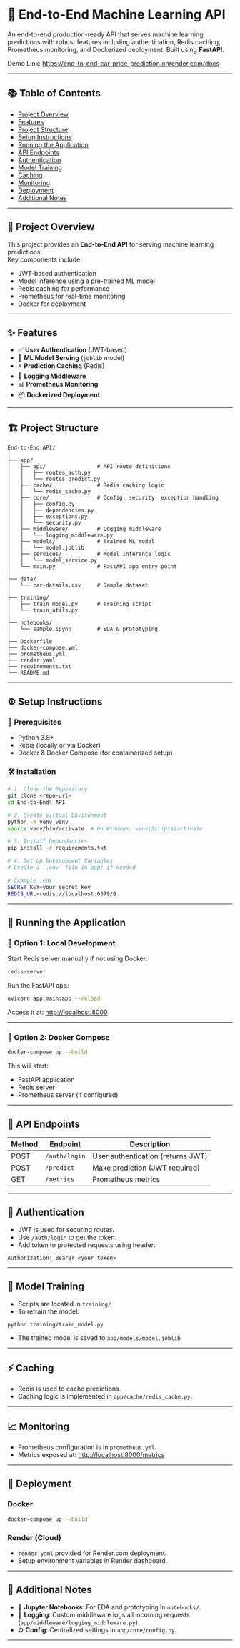# 🚀 End-to-End Machine Learning API

An end-to-end production-ready API that serves machine learning predictions with robust features including authentication, Redis caching, Prometheus monitoring, and Dockerized deployment. Built using **FastAPI**.

Demo Link: https://end-to-end-car-price-prediction.onrender.com/docs

---

## 📚 Table of Contents

- [Project Overview](#project-overview)  
- [Features](#features)  
- [Project Structure](#project-structure)  
- [Setup Instructions](#setup-instructions)  
- [Running the Application](#running-the-application)  
- [API Endpoints](#api-endpoints)  
- [Authentication](#authentication)  
- [Model Training](#model-training)  
- [Caching](#caching)  
- [Monitoring](#monitoring)  
- [Deployment](#deployment)  
- [Additional Notes](#additional-notes)  

---

## 📌 Project Overview

This project provides an **End-to-End API** for serving machine learning predictions.  
Key components include:

- JWT-based authentication  
- Model inference using a pre-trained ML model  
- Redis caching for performance  
- Prometheus for real-time monitoring  
- Docker for deployment  

---

## ✨ Features

- ✅ **User Authentication** (JWT-based)  
- 🤖 **ML Model Serving** (`joblib` model)  
- ⚡ **Prediction Caching** (Redis)  
- 📝 **Logging Middleware**  
- 📊 **Prometheus Monitoring**  
- 📦 **Dockerized Deployment**

---

## 🏗️ Project Structure

```
End-to-End API/
│
├── app/
│   ├── api/                # API route definitions
│   │   ├── routes_auth.py
│   │   └── routes_predict.py
│   ├── cache/              # Redis caching logic
│   │   └── redis_cache.py
│   ├── core/               # Config, security, exception handling
│   │   ├── config.py
│   │   ├── dependencies.py
│   │   ├── exceptions.py
│   │   └── security.py
│   ├── middleware/         # Logging middleware
│   │   └── logging_middleware.py
│   ├── models/             # Trained ML model
│   │   └── model.joblib
│   ├── services/           # Model inference logic
│   │   └── model_service.py
│   └── main.py             # FastAPI app entry point
│
├── data/
│   └── car-details.csv     # Sample dataset
│
├── training/
│   ├── train_model.py      # Training script
│   └── train_utils.py
│
├── notebooks/
│   └── sample.ipynb        # EDA & prototyping
│
├── Dockerfile
├── docker-compose.yml
├── prometheus.yml
├── render.yaml
├── requirements.txt
└── README.md
```

---

## ⚙️ Setup Instructions

### 🔧 Prerequisites

- Python 3.8+
- Redis (locally or via Docker)
- Docker & Docker Compose (for containerized setup)

### 🛠️ Installation

```bash
# 1. Clone the Repository
git clone <repo-url>
cd End-to-End\ API

# 2. Create Virtual Environment
python -m venv venv
source venv/bin/activate  # On Windows: venv\Scripts\activate

# 3. Install Dependencies
pip install -r requirements.txt

# 4. Set Up Environment Variables
# Create a `.env` file in app/ if needed

# Example .env
SECRET_KEY=your_secret_key
REDIS_URL=redis://localhost:6379/0
```

---

## 🚀 Running the Application

### 🧪 Option 1: Local Development

Start Redis server manually if not using Docker:
```bash
redis-server
```

Run the FastAPI app:
```bash
uvicorn app.main:app --reload
```

Access it at: [http://localhost:8000](http://localhost:8000)

---

### 🐳 Option 2: Docker Compose

```bash
docker-compose up --build
```

This will start:

- FastAPI application  
- Redis server  
- Prometheus server (if configured)  

---

## 📡 API Endpoints

| Method | Endpoint         | Description                        |
|--------|------------------|------------------------------------|
| POST   | `/auth/login`    | User authentication (returns JWT) |
| POST   | `/predict`       | Make prediction (JWT required)     |
| GET    | `/metrics`       | Prometheus metrics                 |

---

## 🔐 Authentication

- JWT is used for securing routes.  
- Use `/auth/login` to get the token.  
- Add token to protected requests using header:

```http
Authorization: Bearer <your_token>
```

---

## 🧠 Model Training

- Scripts are located in `training/`
- To retrain the model:
```bash
python training/train_model.py
```
- The trained model is saved to `app/models/model.joblib`

---

## ⚡ Caching

- Redis is used to cache predictions.
- Caching logic is implemented in `app/cache/redis_cache.py`.

---

## 📈 Monitoring

- Prometheus configuration is in `prometheus.yml`.
- Metrics exposed at: [http://localhost:8000/metrics](http://localhost:8000/metrics)

---

## 🚀 Deployment

### Docker

```bash
docker-compose up --build
```

### Render (Cloud)

- `render.yaml` provided for Render.com deployment.
- Setup environment variables in Render dashboard.

---

## 📝 Additional Notes

- 🧪 **Jupyter Notebooks**: For EDA and prototyping in `notebooks/`.
- 🧾 **Logging**: Custom middleware logs all incoming requests (`app/middleware/logging_middleware.py`).
- ⚙️ **Config**: Centralized settings in `app/core/config.py`.

---
